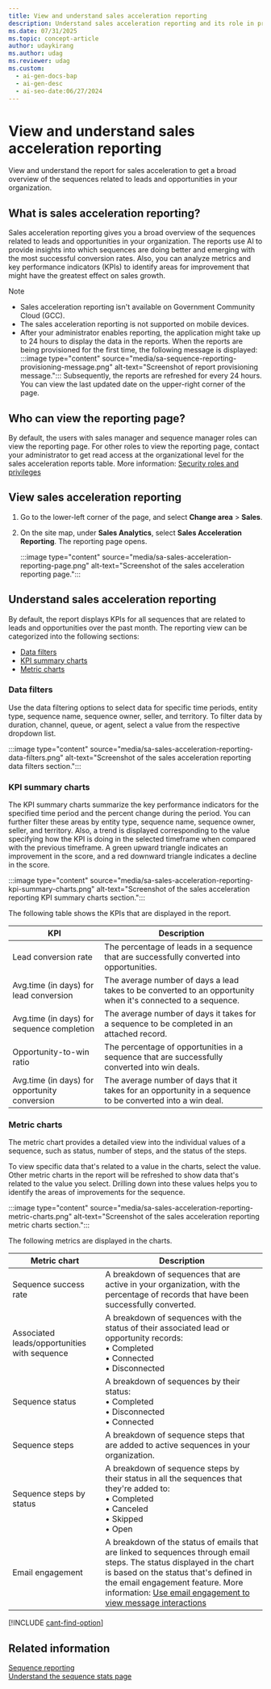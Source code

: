 ```yaml
---
title: View and understand sales acceleration reporting
description: Understand sales acceleration reporting and its role in providing insights into sequences related to leads and opportunities in your organization.
ms.date: 07/31/2025
ms.topic: concept-article
author: udaykirang
ms.author: udag
ms.reviewer: udag
ms.custom:
  - ai-gen-docs-bap
  - ai-gen-desc
  - ai-seo-date:06/27/2024
---
```


# View and understand sales acceleration reporting

View and understand the report for sales acceleration to get a broad overview of the sequences related to leads and opportunities in your organization.

## What is sales acceleration reporting?

Sales acceleration reporting gives you a broad overview of the sequences related to leads and opportunities in your organization. The reports use AI to provide insights into which sequences are doing better and emerging with the most successful conversion rates. Also, you can analyze metrics and key performance indicators (KPIs) to identify areas for improvement that might have the greatest effect on sales growth.

>[!NOTE]
>- Sales acceleration reporting isn't available on Government Community Cloud (GCC).
>- The sales acceleration reporting is not supported on mobile devices.  
>- After your administrator enables reporting, the application might take up to 24 hours to display the data in the reports. When the reports are being provisioned for the first time, the following message is displayed:  
>:::image type="content" source="media/sa-sequence-reporting-provisioning-message.png" alt-text="Screenshot of report provisioning message.":::
>Subsequently, the reports are refreshed for every 24 hours. You can view the last updated date on the upper-right corner of the page.

## Who can view the reporting page?

By default, the users with sales manager and sequence manager roles can view the reporting page. For other roles to view the reporting page, contact your administrator to get read access at the organizational level for the sales acceleration reports table. More information: [Security roles and privileges](/power-platform/admin/security-roles-privileges)

## View sales acceleration reporting

1. Go to the lower-left corner of the page, and select **Change area** > **Sales**.
1. On the site map, under **Sales Analytics**, select **Sales Acceleration Reporting**. 
    The reporting page opens.

    :::image type="content" source="media/sa-sales-acceleration-reporting-page.png" alt-text="Screenshot of the sales acceleration reporting page.":::

## Understand sales acceleration reporting

By default, the report displays KPIs for all sequences that are related to leads and opportunities over the past month. The reporting view can be categorized into the following sections:

- [Data filters](#data-filters)
- [KPI summary charts](#kpi-summary-charts)
- [Metric charts](#metric-charts)

### Data filters

Use the data filtering options to select data for specific time periods, entity type, sequence name, sequence owner, seller, and territory. To filter data by duration, channel, queue, or agent, select a value from the respective dropdown list.  

:::image type="content" source="media/sa-sales-acceleration-reporting-data-filters.png" alt-text="Screenshot of the sales acceleration reporting data filters section.":::

### KPI summary charts

The KPI summary charts summarize the key performance indicators for the specified time period and the percent change during the period. You can further filter these areas by entity type, sequence name, sequence owner, seller, and territory. Also, a trend is displayed corresponding to the value specifying how the KPI is doing in the selected timeframe when compared with the previous timeframe. A green upward triangle indicates an improvement in the score, and a red downward triangle indicates a decline in the score.

:::image type="content" source="media/sa-sales-acceleration-reporting-kpi-summary-charts.png" alt-text="Screenshot of the sales acceleration reporting KPI summary charts section.":::
 
The following table shows the KPIs that are displayed in the report.

| KPI | Description |
|-----|-------------|
| Lead conversion rate | The percentage of leads in a sequence that are successfully converted into opportunities. |
| Avg.time (in days) for lead conversion | The average number of days a lead takes to be converted to an opportunity when it's connected to a sequence. |
| Avg.time (in days) for sequence completion | The average number of days it takes for a sequence to be completed in an attached record. |
| Opportunity-to-win ratio | The percentage of opportunities in a sequence that are successfully converted into win deals. |
| Avg.time (in days) for opportunity conversion | The average number of days that it takes for an opportunity in a sequence to be converted into a win deal. |

### Metric charts

The metric chart provides a detailed view into the individual values of a sequence, such as status, number of steps, and the status of the steps.

To view specific data that's related to a value in the charts, select the value. Other metric charts in the report will be refreshed to show data that's related to the value you select. Drilling down into these values helps you to identify the areas of improvements for the sequence.

:::image type="content" source="media/sa-sales-acceleration-reporting-metric-charts.png" alt-text="Screenshot of the sales acceleration reporting metric charts section.":::
  
The following metrics are displayed in the charts.

| Metric chart | Description |
|--------------|-------------|
| Sequence success rate | A breakdown of sequences that are active in your organization, with the percentage of records that have been successfully converted. |
| Associated leads/opportunities with sequence | A breakdown of sequences with the status of their associated lead or opportunity records:<br>•	Completed<br>•	Connected<br>•	Disconnected  |
| Sequence status | A breakdown of sequences by their status:<br>•	Completed<br>•	Disconnected<br>•	Connected  |
| Sequence steps | A breakdown of sequence steps that are added to active sequences in your organization. |
| Sequence steps by status | A breakdown of sequence steps by their status in all the sequences that they're added to:<br>•	Completed<br>•	Canceled<br>•	Skipped<br>•	Open |
| Email engagement | A breakdown of the status of emails that are linked to sequences through email steps. The status displayed in the chart is based on the status that's defined in the email engagement feature. More information: [Use email engagement to view message interactions](email-engagement.md) |

[!INCLUDE [cant-find-option](../includes/cant-find-option.md)]

## Related information

[Sequence reporting](customize-sales-accelerator-sellers.md#sequence-reporting)    
[Understand the sequence stats page](understand-sequence-stats.md)
